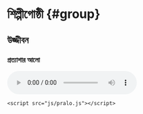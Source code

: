 # শিল্পীগোষ্ঠী {#group} 

## উজ্জীবন 

### প্রত্যাশার আলো 

<audio id="audio" controls autoplay>
  <source src="" />
    </audio>
    
    <script src="js/pralo.js"></script>
